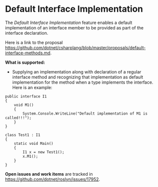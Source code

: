 Default Interface Implementation
=========================

The *Default Interface Implementation* feature enables a default implementation of an interface member to be provided as part of the interface declaration. 

Here is a link to the proposal https://github.com/dotnet/csharplang/blob/master/proposals/default-interface-methods.md. 

**What is supported:**
- Supplying an implementation along with declaration of a regular interface method and recognizing that implementation as default implementation for the method when a type implements the interface. 
Here is an example:
```
public interface I1
{
    void M1() 
    {
        System.Console.WriteLine("Default implementation of M1 is called!!!");
    }
}

class Test1 : I1
{
    static void Main()
    {
        I1 x = new Test1();
        x.M1();
    }
}
```


**Open issues and work items** are tracked in https://github.com/dotnet/roslyn/issues/17952.

